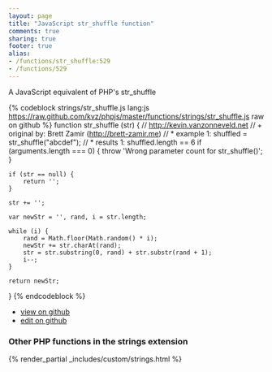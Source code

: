 ```yaml
---
layout: page
title: "JavaScript str_shuffle function"
comments: true
sharing: true
footer: true
alias:
- /functions/str_shuffle:529
- /functions/529
---
```

<!-- Generated by Rakefile:build -->
A JavaScript equivalent of PHP's str_shuffle

{% codeblock strings/str_shuffle.js lang:js https://raw.github.com/kvz/phpjs/master/functions/strings/str_shuffle.js raw on github %}
function str_shuffle (str) {
    // http://kevin.vanzonneveld.net
    // +   original by: Brett Zamir (http://brett-zamir.me)
    // *     example 1: shuffled = str_shuffle("abcdef");
    // *     results 1: shuffled.length == 6
    if (arguments.length === 0) {
        throw 'Wrong parameter count for str_shuffle()';
    }
    
    if (str == null) {
        return '';
    }
    
    str += '';

    var newStr = '', rand, i = str.length;

    while (i) {
        rand = Math.floor(Math.random() * i);
        newStr += str.charAt(rand);
        str = str.substring(0, rand) + str.substr(rand + 1);
        i--;
    }

    return newStr;
}
{% endcodeblock %}

 - [view on github](https://github.com/kvz/phpjs/blob/master/functions/strings/str_shuffle.js)
 - [edit on github](https://github.com/kvz/phpjs/edit/master/functions/strings/str_shuffle.js)

### Other PHP functions in the strings extension
{% render_partial _includes/custom/strings.html %}
